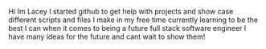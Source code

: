 Hi Im Lacey I started github to get help with projects and show case different scripts and files I make in my free time 
currently learning to be the best I can when it comes to being a future full stack software engineer
I have many ideas for the future and cant wait to show them!

